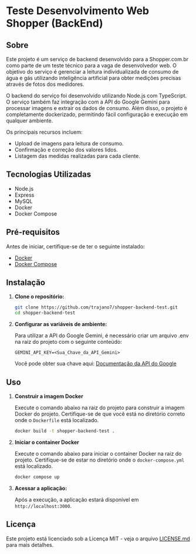 # Teste Desenvolvimento Web Shopper (BackEnd)

## Sobre

Este projeto é um serviço de backend desenvolvido para a Shopper.com.br como parte de um teste técnico para a vaga de desenvolvedor web. O objetivo do serviço é gerenciar a leitura individualizada de consumo de água e gás utilizando inteligência artificial para obter medições precisas através de fotos dos medidores.

O backend do serviço foi desenvolvido utilizando Node.js com TypeScript.  O serviço também faz integração com a API do Google Gemini para processar imagens e extrair os dados de consumo. Além disso, o projeto é completamente dockerizado, permitindo fácil configuração e execução em qualquer ambiente.

Os principais recursos incluem:

+ Upload de imagens para leitura de consumo.
+ Confirmação e correção dos valores lidos.
+ Listagem das medidas realizadas para cada cliente.

## Tecnologias Utilizadas

- Node.js
- Express
- MySQL
- Docker
- Docker Compose

## Pré-requisitos

Antes de iniciar, certifique-se de ter o seguinte instalado:

- [Docker](https://docs.docker.com/get-docker/)
- [Docker Compose](https://docs.docker.com/compose/install/)

## Instalação

1. **Clone o repositório:**

    ```bash
    git clone https://github.com/trajano7/shopper-backend-test.git
    cd shopper-backend-test
    ```

2. **Configurar as variáveis de ambiente:**

    Para utilizar a API do Google Gemini, é necessário criar um arquivo .env na raiz do projeto com o seguinte conteúdo:

    ```env
    GEMINI_API_KEY=<Sua_Chave_da_API_Gemini>
    ```

    Você pode obter sua chave aqui: [Documentação da API do Google ](https://ai.google.dev/gemini-api/docs/api-key)

## Uso

1. **Construir a imagem Docker**

    Execute o comando abaixo na raiz do projeto para construir a imagem Docker do projeto. Certifique-se de que você está no diretório correto onde o `Dockerfile` está localizado.

    ```bash
    docker build -t shopper-backend-test .
    ```

2. **Iniciar o container Docker**

    Execute o comando abaixo para iniciar o container Docker na raiz do projeto. Certifique-se de estar no diretório onde o `docker-compose.yml` está localizado.

    ```bash
    docker compose up
    ```

3. **Acessar a aplicação:**

    Após a execução, a aplicação estará disponível em `http://localhost:3000`.


## Licença

Este projeto está licenciado sob a Licença MIT - veja o arquivo [LICENSE.md](LICENSE.md) para mais detalhes.